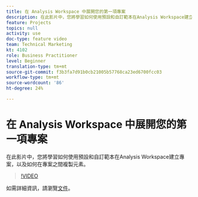 ```yaml
---
title: 在 Analysis Workspace 中展開您的第一項專案
description: 在此影片中，您將學習如何使用預設和自訂範本在Analysis Workspace建立專案，以及如何在專案之間複製元素。
feature: Projects
topics: null
activity: use
doc-type: feature video
team: Technical Marketing
kt: 4102
role: Business Practitioner
level: Beginner
translation-type: tm+mt
source-git-commit: f3b3fa7d91b0cb21005b57768ca23ed6700fcc03
workflow-type: tm+mt
source-wordcount: '86'
ht-degree: 24%

---
```



# 在 Analysis Workspace 中展開您的第一項專案

在此影片中，您將學習如何使用預設和自訂範本在Analysis Workspace建立專案，以及如何在專案之間複製元素。

>[!VIDEO](https://video.tv.adobe.com/v/30368/?quality=12)

如需詳細資訊，請瀏覽[文件](https://docs.adobe.com/content/help/en/analytics/analyze/analysis-workspace/build-workspace-project/freeform-overview.html)。
